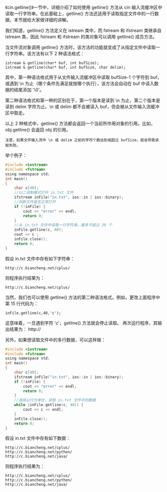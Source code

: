 《cin.getline()》一节中，详细介绍了如何使用 getline() 方法从 cin 输入流缓冲区中读取一行字符串。在此基础上，getline() 方法还适用于读取指定文件中的一行数据，本节就给大家做详细的讲解。

我们知道，getline() 方法定义在 istream 类中，而 fstream 和 ifstream 类继承自 istream 类，因此 fstream 和 ifstream 的类对象可以调用 getline() 成员方法。

当文件流对象调用 getline() 方法时，该方法的功能就变成了从指定文件中读取一行字符串。该方法有以下 2 种语法格式：

    istream & getline(char* buf, int bufSize);
    istream & getline(char* buf, int bufSize, char delim);

其中，第一种语法格式用于从文件输入流缓冲区中读取 bufSize-1 个字符到 buf，或遇到 \n 为止（哪个条件先满足就按哪个执行），该方法会自动在 buf 中读入数据的结尾添加 '\0'。

第二种语法格式和第一种的区别在于，第一个版本是读到 \n 为止，第二个版本是读到 delim 字符为止。\n 或 delim 都不会被读入 buf，但会被从文件输入流缓冲区中取走。

以上 2 种格式中，getline() 方法都会返回一个当前所作用对象的引用。比如，obj.getline() 会返回 obj 的引用。

    注意，如果文件输入流中 \n 或 delim 之前的字符个数达到或超过 bufSize，就会导致读取失败。

举个例子：
```c
#include <iostream>
#include <fstream>
using namespace std;
int main()
{
    char c[40];
    //以二进制模式打开 in.txt 文件
    ifstream inFile("in.txt", ios::in | ios::binary);
    //判断文件是否正常打开
    if (!inFile) {
        cout << "error" << endl;
        return 0;
    }
    //从 in.txt 文件中读取一行字符串，最多不超过 39 个
    inFile.getline(c, 40);
    cout << c ;
    inFile.close();
    return 0;
}
```
假设 in.txt 文件中存有如下字符串：

    http://c.biancheng.net/cplus/

则程序执行结果为：

    http://c.biancheng.net/cplus/

当然，我们也可以使用 getline() 方法的第二种语法格式。例如，更改上面程序中第 15 行代码为：

    inFile.getline(c,40,'c');

这意味着，一旦遇到字符 'c'，getline() 方法就会停止读取。 再次运行程序，其输出结果为：
http://

另外，如果想读取文件中的多行数据，可以这样做：
```c
#include <iostream>
#include <fstream>
using namespace std;
int main()
{
    char c[40];
    ifstream inFile("in.txt", ios::in | ios::binary);
    if (!inFile) {
        cout << "error" << endl;
        return 0;
    }
    //连续以行为单位，读取 in.txt 文件中的数据
    while (inFile.getline(c, 40)) {
        cout << c << endl;
    }
    inFile.close();
    return 0;
}
```

假设 in.txt 文件中存有如下数据：

    http://c.biancheng.net/cplus/
    http://c.biancheng.net/python/
    http://c.biancheng.net/java/

则程序执行结果为：

    http://c.biancheng.net/cplus/
    http://c.biancheng.net/python/
    http://c.biancheng.net/java/